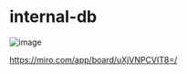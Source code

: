 # internal-db
![image](https://github.com/rachaconta/Banco-Dados/assets/153727714/cfa645fe-89c3-4052-960b-bd7043599a7a)

https://miro.com/app/board/uXjVNPCVIT8=/
